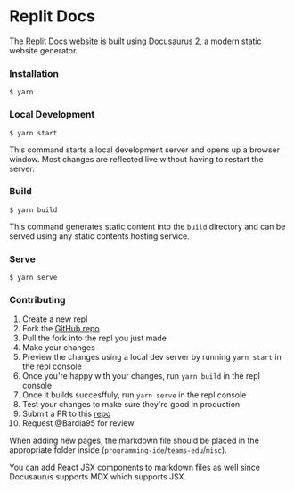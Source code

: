 # Replit Docs

The Replit Docs website is built using [Docusaurus 2](https://docusaurus.io/), a modern static website generator.

### Installation

```
$ yarn
```

### Local Development

```
$ yarn start
```

This command starts a local development server and opens up a browser window. Most changes are reflected live without having to restart the server.

### Build

```
$ yarn build
```

This command generates static content into the `build` directory and can be served using any static contents hosting service.

### Serve

```
$ yarn serve
```

### Contributing

1. Create a new repl
2. Fork the [GitHub repo](https://github.com/replit/replit-docs-2)
3. Pull the fork into the repl you just made
4. Make your changes
5. Preview the changes using a local dev server by running `yarn start`  in the repl console
6. Once you're happy with your changes, run `yarn build` in the repl console
7. Once it builds succesffuly, run `yarn serve` in the repl console
8. Test your changes to make sure they're good in production
9.  Submit a PR to this [repo](https://github.com/replit/replit-docs-2)
10. Request @Bardia95 for review

When adding new pages, the markdown file should be placed in the appropriate folder inside  (`programming-ide`/`teams-edu`/`misc`).

You can add React JSX components to markdown files as well since Docusaurus supports MDX which supports JSX.
